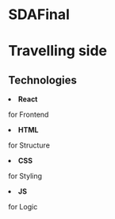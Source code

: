 # SDAFinal
<h1> Travelling side </h1>

<h2>Technologies</h2>
<li><strong>React</strong></li>
<p> for Frontend</p>
<li><strong>HTML</strong></li>
<p> for Structure</p>
<li><strong>CSS</strong></li>
<p> for Styling</p>
<li><strong>JS</strong></li>
<p> for Logic</p>
